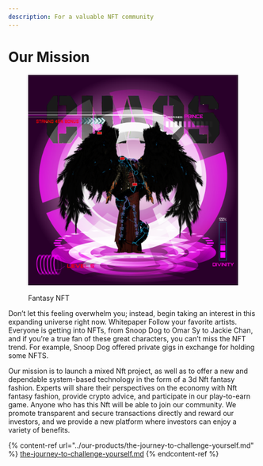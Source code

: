 ```yaml
---
description: For a valuable NFT community
---
```


# Our Mission

<figure><img src="../.gitbook/assets/chaos.PNG" alt=""><figcaption><p>Fantasy NFT</p></figcaption></figure>

Don’t let this feeling overwhelm you; instead, begin taking an interest in this expanding universe right now. Whitepaper Follow your favorite artists. Everyone is getting into NFTs, from Snoop Dog to Omar Sy to Jackie Chan, and if you’re a true fan of these great characters, you can’t miss the NFT trend. For example, Snoop Dog offered private gigs in exchange for holding some NFTS.

Our mission is to launch a mixed Nft project, as well as to offer a new and dependable system-based technology in the form of a 3d Nft fantasy fashion. Experts will share their perspectives on the economy with Nft fantasy fashion, provide crypto advice, and participate in our play-to-earn game. Anyone who has this Nft will be able to join our community. We promote transparent and secure transactions directly and reward our investors, and we provide a new platform where investors can enjoy a variety of benefits.

{% content-ref url="../our-products/the-journey-to-challenge-yourself.md" %}
[the-journey-to-challenge-yourself.md](../our-products/the-journey-to-challenge-yourself.md)
{% endcontent-ref %}
